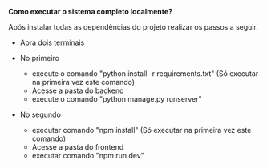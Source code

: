 **Como executar o sistema completo localmente?**

Após instalar todas as dependências do projeto realizar os passos a seguir.

 - Abra dois terminais
 - No primeiro
   - execute o comando "python install -r requirements.txt" (Só executar na primeira vez este comando)
   - Acesse a pasta do backend
   - execute o comando "python manage.py runserver"

 - No segundo
   - executar comando "npm install" (Só executar na primeira vez este comando)
   - Acesse a pasta do frontend
   - executar comando "npm run dev"